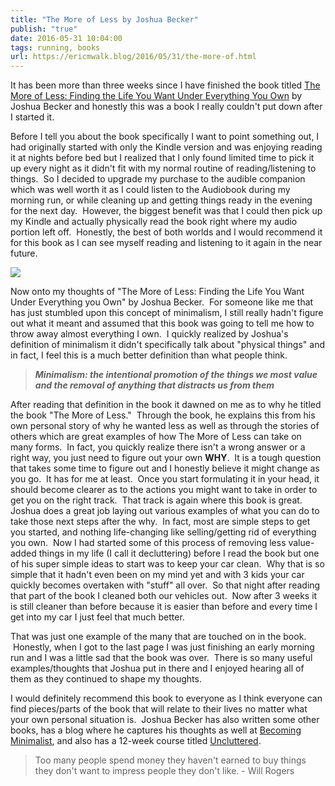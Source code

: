 ```yaml
---
title: "The More of Less by Joshua Becker"
publish: "true"
date: 2016-05-31 10:04:00
tags: running, books
url: https://ericmwalk.blog/2016/05/31/the-more-of.html
---
```


It has been more than three weeks since I have finished the book titled <a href="https://www.amazon.com/gp/product/B015BCX0X0/?tag=stthink-20" target="_blank" rel="noopener noreferrer" rel="nofollow">The More of Less: Finding the Life You Want Under Everything You Own</a> by Joshua Becker and honestly this was a book I really couldn't put down after I started it.

Before I tell you about the book specifically I want to point something out, I had originally started with only the Kindle version and was enjoying reading it at nights before bed but I realized that I only found limited time to pick it up every night as it didn't fit with my normal routine of reading/listening to things.  So I decided to upgrade my purchase to the audible companion which was well worth it as I could listen to the Audiobook during my morning run, or while cleaning up and getting things ready in the evening for the next day.  However, the biggest benefit was that I could then pick up my Kindle and actually physically read the book right where my audio portion left off.  Honestly, the best of both worlds and I would recommend it for this book as I can see myself reading and listening to it again in the near future.

<a href="https://www.amazon.com/gp/product/B015BCX0X0/?tag=stthink-20" target="_blank" rel="noopener noreferrer" rel="nofollow">![](https://ericmwalk.blog/uploads/2021/274ca0166f.jpg)</a>

Now onto my thoughts of "The More of Less: Finding the Life You Want Under Everything you Own" by Joshua Becker.  For someone like me that has just stumbled upon this concept of minimalism, I still really hadn't figure out what it meant and assumed that this book was going to tell me how to throw away almost everything I own.  I quickly realized by Joshua's definition of minimalism it didn't specifically talk about "physical things" and in fact, I feel this is a much better definition than what people think.

>***Minimalism: the intentional promotion of the things we most value and the removal of anything that distracts us from them***

After reading that definition in the book it dawned on me as to why he titled the book "The More of Less."  Through the book, he explains this from his own personal story of why he wanted less as well as through the stories of others which are great examples of how The More of Less can take on many forms.  In fact, you quickly realize there isn't a wrong answer or a right way, you just need to figure out your own **WHY**.  It is a tough question that takes some time to figure out and I honestly believe it might change as you go.  It has for me at least.  Once you start formulating it in your head, it should become clearer as to the actions you might want to take in order to get you on the right track.  That track is again where this book is great. Joshua does a great job laying out various examples of what you can do to take those next steps after the why.  In fact, most are simple steps to get you started, and nothing life-changing like selling/getting rid of everything you own.  Now I had started some of this process of removing less value-added things in my life (I call it decluttering) before I read the book but one of his super simple ideas to start was to keep your car clean.  Why that is so simple that it hadn't even been on my mind yet and with 3 kids your car quickly becomes overtaken with "stuff" all over.  So that night after reading that part of the book I cleaned both our vehicles out.  Now after 3 weeks it is still cleaner than before because it is easier than before and every time I get into my car I just feel that much better.

That was just one example of the many that are touched on in the book.  Honestly, when I got to the last page I was just finishing an early morning run and I was a little sad that the book was over.  There is so many useful examples/thoughts that Joshua put in there and I enjoyed hearing all of them as they continued to shape my thoughts.

I would definitely recommend this book to everyone as I think everyone can find pieces/parts of the book that will relate to their lives no matter what your own personal situation is.  Joshua Becker has also written some other books, has a blog where he captures his thoughts as well at <a href="http://www.becomingminimalist.com/becoming-minimalist-start-here/">Becoming Minimalist</a>, and also has a 12-week course titled <a href="http://themoreofless.com/uncluttered">Uncluttered</a>.

>Too many people spend money they haven't earned to buy things they don't want to impress people they don't like. - Will Rogers